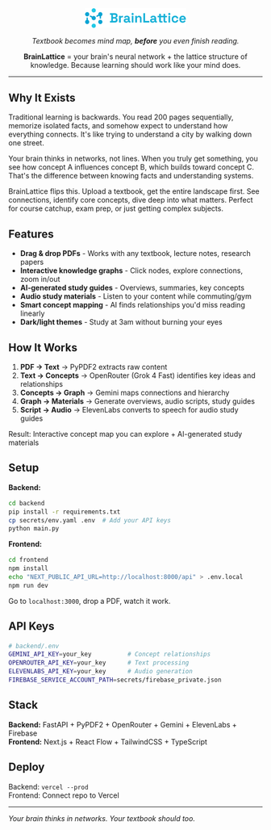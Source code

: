 <div align="center">

<img src="frontend/public/brainlattice.png" alt="BrainLattice Logo" width="200">

_Textbook becomes mind map, **before** you even finish reading._

**BrainLattice** = your brain's neural network + the lattice structure of knowledge. Because learning should work like your mind does.

</div>

---

## Why It Exists

Traditional learning is backwards. You read 200 pages sequentially, memorize isolated facts, and somehow expect to understand how everything connects. It's like trying to understand a city by walking down one street.

Your brain thinks in networks, not lines. When you truly get something, you see how concept A influences concept B, which builds toward concept C. That's the difference between knowing facts and understanding systems.

BrainLattice flips this. Upload a textbook, get the entire landscape first. See connections, identify core concepts, dive deep into what matters. Perfect for course catchup, exam prep, or just getting complex subjects.

## Features

- **Drag & drop PDFs** - Works with any textbook, lecture notes, research papers
- **Interactive knowledge graphs** - Click nodes, explore connections, zoom in/out
- **AI-generated study guides** - Overviews, summaries, key concepts
- **Audio study materials** - Listen to your content while commuting/gym
- **Smart concept mapping** - AI finds relationships you'd miss reading linearly
- **Dark/light themes** - Study at 3am without burning your eyes

## How It Works

1. **PDF → Text** → PyPDF2 extracts raw content
2. **Text → Concepts** → OpenRouter (Grok 4 Fast) identifies key ideas and relationships
3. **Concepts → Graph** → Gemini maps connections and hierarchy
4. **Graph → Materials** → Generate overviews, audio scripts, study guides
5. **Script → Audio** → ElevenLabs converts to speech for audio study guides

Result: Interactive concept map you can explore + AI-generated study materials

## Setup

**Backend:**

```bash
cd backend
pip install -r requirements.txt
cp secrets/env.yaml .env  # Add your API keys
python main.py
```

**Frontend:**

```bash
cd frontend
npm install
echo "NEXT_PUBLIC_API_URL=http://localhost:8000/api" > .env.local
npm run dev
```

Go to `localhost:3000`, drop a PDF, watch it work.

## API Keys

```bash
# backend/.env
GEMINI_API_KEY=your_key          # Concept relationships
OPENROUTER_API_KEY=your_key      # Text processing
ELEVENLABS_API_KEY=your_key      # Audio generation
FIREBASE_SERVICE_ACCOUNT_PATH=secrets/firebase_private.json
```

## Stack

**Backend:** FastAPI + PyPDF2 + OpenRouter + Gemini + ElevenLabs + Firebase  
**Frontend:** Next.js + React Flow + TailwindCSS + TypeScript

## Deploy

Backend: `vercel --prod`  
Frontend: Connect repo to Vercel

---

_Your brain thinks in networks. Your textbook should too._
